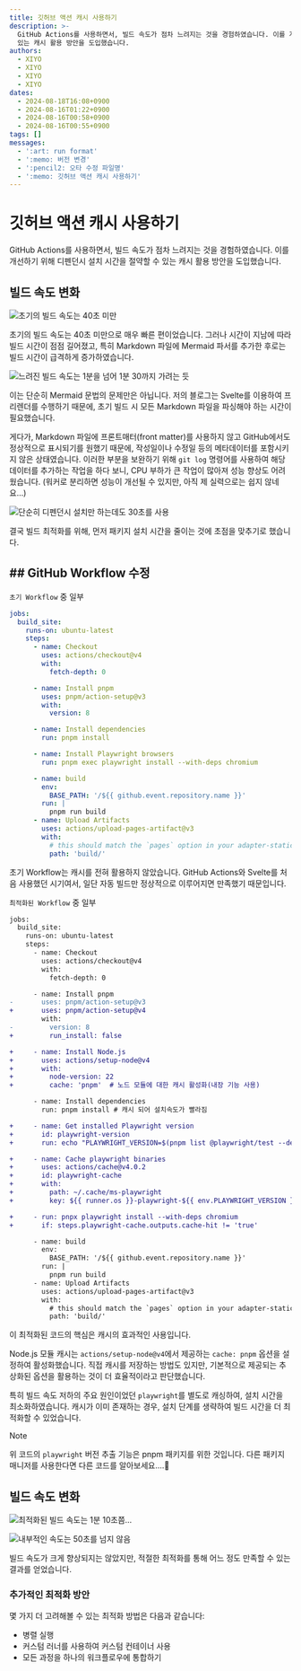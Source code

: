 ```yaml
---
title: 깃허브 액션 캐시 사용하기
description: >-
  GitHub Actions를 사용하면서, 빌드 속도가 점차 느려지는 것을 경험하였습니다. 이를 개선하기 위해 디펜던시 설치 시간을 절약할 수
  있는 캐시 활용 방안을 도입했습니다.
authors:
  - XIYO
  - XIYO
  - XIYO
  - XIYO
dates:
  - 2024-08-18T16:08+0900
  - 2024-08-16T01:22+0900
  - 2024-08-16T00:58+0900
  - 2024-08-16T00:55+0900
tags: []
messages:
  - ':art: run format'
  - ':memo: 버전 변경'
  - ':pencil2: 오타 수정 파일명'
  - ':memo: 깃허브 액션 캐시 사용하기'
---
```

# 깃허브 액션 캐시 사용하기

GitHub Actions를 사용하면서, 빌드 속도가 점차 느려지는 것을 경험하였습니다. 이를 개선하기 위해 디펜던시 설치 시간을 절약할 수 있는 캐시 활용 방안을 도입했습니다.

## 빌드 속도 변화

![초기의 빌드 속도는 40초 미만](.assets/usging-cache-on-github-action-20240815232353052.png)

초기의 빌드 속도는 40초 미만으로 매우 빠른 편이었습니다. 그러나 시간이 지남에 따라 빌드 시간이 점점 길어졌고, 특히 Markdown 파일에 Mermaid 파서를 추가한 후로는 빌드 시간이 급격하게 증가하였습니다.

![느려진 빌드 속도는 1분을 넘어 1분 30까지 가려는 듯](.assets/usging-cache-on-github-action-20240815232537900.png)

이는 단순히 Mermaid 문법의 문제만은 아닙니다. 저의 블로그는 Svelte를 이용하여 프리렌더를 수행하기 때문에, 초기 빌드 시 모든 Markdown 파일을 파싱해야 하는 시간이 필요했습니다.

게다가, Markdown 파일에 프론트매터(front matter)를 사용하지 않고 GitHub에서도 정상적으로 표시되기를 원했기 때문에, 작성일이나 수정일 등의 메타데이터를 포함시키지 않은 상태였습니다. 이러한 부분을 보완하기 위해 `git log` 명령어를 사용하여 해당 데이터를 추가하는 작업을 하다 보니, CPU 부하가 큰 작업이 많아져 성능 향상도 어려웠습니다. (워커로 분리하면 성능이 개선될 수 있지만, 아직 제 실력으로는 쉽지 않네요...)

![단순히 디펜던시 설치만 하는데도 30초를 사용](.assets/usging-cache-on-github-action-20240815233139668.png)

결국 빌드 최적화를 위해, 먼저 패키지 설치 시간을 줄이는 것에 초점을 맞추기로 했습니다.

## ## GitHub Workflow 수정

`초기 Workflow` 중 일부

```yml
jobs:
  build_site:
    runs-on: ubuntu-latest
    steps:
      - name: Checkout
        uses: actions/checkout@v4
        with:
          fetch-depth: 0

      - name: Install pnpm
        uses: pnpm/action-setup@v3
        with:
          version: 8

      - name: Install dependencies
        run: pnpm install

      - name: Install Playwright browsers
        run: pnpm exec playwright install --with-deps chromium

      - name: build
        env:
          BASE_PATH: '/${{ github.event.repository.name }}'
        run: |
          pnpm run build
      - name: Upload Artifacts
        uses: actions/upload-pages-artifact@v3
        with:
          # this should match the `pages` option in your adapter-static options
          path: 'build/'
```

초기 Workflow는 캐시를 전혀 활용하지 않았습니다. GitHub Actions와 Svelte를 처음 사용했던 시기여서, 일단 자동 빌드만 정상적으로 이루어지면 만족했기 때문입니다.

`최적화된 Workflow` 중 일부

```diff
jobs:
  build_site:
    runs-on: ubuntu-latest
    steps:
      - name: Checkout
        uses: actions/checkout@v4
        with:
          fetch-depth: 0

	  - name: Install pnpm
-       uses: pnpm/action-setup@v3
+       uses: pnpm/action-setup@v4
        with:
-         version: 8
+         run_install: false

+     - name: Install Node.js
+       uses: actions/setup-node@v4
+       with:
+         node-version: 22
+         cache: 'pnpm'  # 노드 모듈에 대한 캐시 활성화(내장 기능 사용)

      - name: Install dependencies
        run: pnpm install # 캐시 되어 설치속도가 빨라짐

+     - name: Get installed Playwright version
+       id: playwright-version
+       run: echo "PLAYWRIGHT_VERSION=$(pnpm list @playwright/test --depth=0 | grep @playwright/test | awk '{print $2}')" >> $GITHUB_ENV

+     - name: Cache playwright binaries
+       uses: actions/cache@v4.0.2
+       id: playwright-cache
+       with:
+         path: ~/.cache/ms-playwright
+         key: ${{ runner.os }}-playwright-${{ env.PLAYWRIGHT_VERSION }}

+     - run: pnpx playwright install --with-deps chromium
+       if: steps.playwright-cache.outputs.cache-hit != 'true'

      - name: build
        env:
          BASE_PATH: '/${{ github.event.repository.name }}'
        run: |
          pnpm run build
      - name: Upload Artifacts
        uses: actions/upload-pages-artifact@v3
        with:
          # this should match the `pages` option in your adapter-static options
          path: 'build/'
```

이 최적화된 코드의 핵심은 캐시의 효과적인 사용입니다.

Node.js 모듈 캐시는 `actions/setup-node@v4`에서 제공하는 `cache: pnpm` 옵션을 설정하여 활성화했습니다. 직접 캐시를 저장하는 방법도 있지만, 기본적으로 제공되는 추상화된 옵션을 활용하는 것이 더 효율적이라고 판단했습니다.

특히 빌드 속도 저하의 주요 원인이었던 `playwright`를 별도로 캐싱하여, 설치 시간을 최소화하였습니다. 캐시가 이미 존재하는 경우, 설치 단계를 생략하여 빌드 시간을 더 최적화할 수 있었습니다.

> [!note]
> 위 코드의 `playwright` 버전 추출 기능은 pnpm 패키지를 위한 것입니다. 다른 패키지 매니저를 사용한다면 다른 코드를 알아보세요....🥲

## 빌드 속도 변화

![최적화된 빌드 속도는 1분 10초쯤...](.assets/usging-cache-on-github-action-20240816000140052.png)

![내부적인 속도는 50초를 넘지 않음](.assets/usging-cache-on-github-action-20240816000251502.png)

빌드 속도가 크게 향상되지는 않았지만, 적절한 최적화를 통해 어느 정도 만족할 수 있는 결과를 얻었습니다.

### 추가적인 최적화 방안

몇 가지 더 고려해볼 수 있는 최적화 방법은 다음과 같습니다:

- 병렬 실행
- 커스텀 러너를 사용하여 커스텀 컨테이너 사용
- 모든 과정을 하나의 워크플로우에 통합하기
